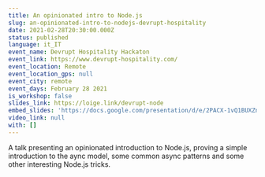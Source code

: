 ```yaml
---
title: An opinionated intro to Node.js
slug: an-opinionated-intro-to-nodejs-devrupt-hospitality
date: 2021-02-28T20:30:00.000Z
status: published
language: it_IT
event_name: Devrupt Hospitality Hackaton
event_link: https://www.devrupt-hospitality.com/
event_location: Remote
event_location_gps: null
event_city: remote
event_days: February 28 2021
is_workshop: false
slides_link: https://loige.link/devrupt-node
embed_slides: 'https://docs.google.com/presentation/d/e/2PACX-1vQ1BUXZncujWLNqUPiPFNyO7myqgKgcZjHC6EbaYHP75maj9hn-QKI_ihjWS_QuxLYI7bqM9MdDFk7R/pubembed'
video_link: null
with: []
---
```


A talk presenting an opinionated introduction to Node.js, proving a simple introduction to the aync model, some common async patterns and some other interesting Node.js tricks.

